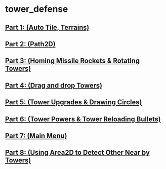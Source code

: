 # tower_defense

## [Part 1: (Auto Tile, Terrains)](https://www.youtube.com/watch?v=tR_8Ch9aZ_Q&list=PLPuNhh82sRgk7S85quXb2_XI8b_jbmruB)
## [Part 2: (Path2D)](https://www.youtube.com/watch?v=O9l1FcXmxv0&list=PLPuNhh82sRgk7S85quXb2_XI8b_jbmruB&index=2)
## [Part 3: (Homing Missile Rockets & Rotating Towers)](https://www.youtube.com/watch?v=AXW4R05ACs0&t=712s)
## [Part 4: (Drag and drop Towers)](https://www.youtube.com/watch?v=h_DsnB-shEE&t=20s)
## [Part 5: (Tower Upgrades & Drawing Circles)](https://www.youtube.com/watch?v=hWNDX5C80As&list=PLPuNhh82sRgk7S85quXb2_XI8b_jbmruB&index=5)
## [Part 6: (Tower Powers & Tower Reloading Bullets)](https://www.youtube.com/watch?v=xkI6Q3zw8Ps&list=PLPuNhh82sRgk7S85quXb2_XI8b_jbmruB&index=6)
## [Part 7: (Main Menu)](https://www.youtube.com/watch?v=8mpbNE00Ouc&t=8s)
## [Part 8: (Using Area2D to Detect Other Near by Towers)](https://www.youtube.com/watch?v=WO-Zi-IWNOM&list=PLPuNhh82sRgk7S85quXb2_XI8b_jbmruB&index=8)
